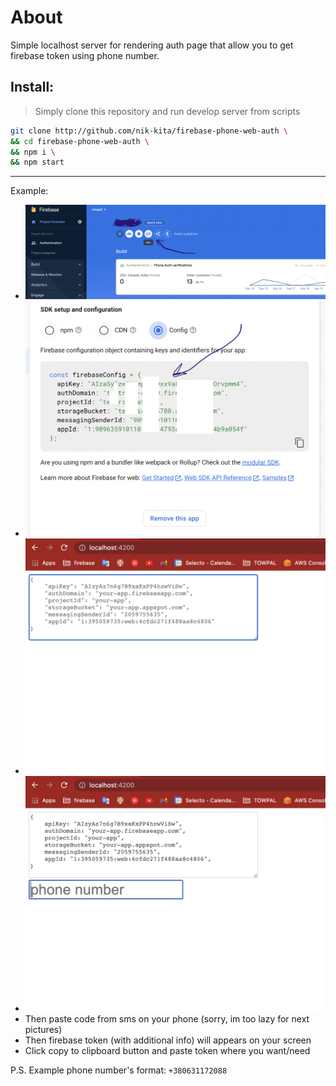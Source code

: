 # About

Simple localhost server for rendering auth page
that allow you to get firebase token
using phone number.

## Install:
> Simply clone this repository and run develop server from scripts
```bash
git clone http://github.com/nik-kita/firebase-phone-web-auth \
&& cd firebase-phone-web-auth \
&& npm i \
&& npm start
```

---

Example:
* ![Register your app for web](./readme-pics/add-web-to-firebase-app.png)
* ![Copy your config](./readme-pics/copy-config.png)
* ![Paste your config](./readme-pics/paste-your-config.png)
* ![Paste your number](./readme-pics/paste-your-phone.png)
* Then paste code from sms on your phone (sorry, im too lazy for next pictures)
* Then firebase token (with additional info) will appears on your screen
* Click copy to clipboard button and paste token where you want/need


P.S.
Example phone number's format: `+380631172088`
